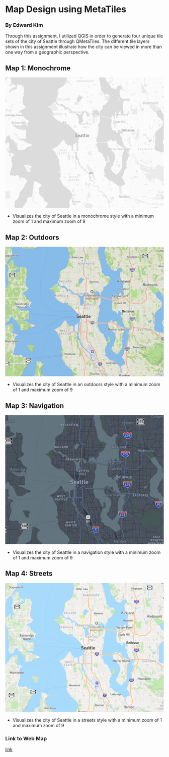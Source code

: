 # Map Design using MetaTiles

### By Edward Kim

Through this assignment, I utilized QGIS in order to generate four unique tile sets of the city of Seattle through QMetaTiles. The different
tile layers shown in this assignment illustrate how the city can be viewed in more than one way from a geographic perspective. 

## Map 1: Monochrome

![seattle](/img/sea.png?raw=true)

- Visualizes the city of Seattle in a monochrome style with a minimum zoom of 1 and maximum zoom of 9

## Map 2: Outdoors

![outdoors](/img/out.png?raw=true)

- Visualizes the city of Seattle in an outdoors style with a minimum zoom of 1 and maximum zoom of 9

## Map 3: Navigation

![navigation](/img/navi.png?raw=true)

- Visualizes the city of Seattle in a navigation style with a minimum zoom of 1 and maximum zoom of 9

## Map 4: Streets

![streets](/img/street.png?raw=true)

- Visualizes the city of Seattle in a streets style with a minimum zoom of 1 and maximum zoom of 9

### Link to Web Map
[link](http://127.0.0.1:5500/index.html)
